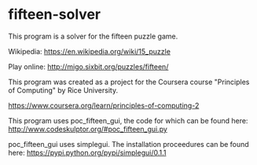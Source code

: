 # fifteen-solver
This program is a solver for the fifteen puzzle game.

Wikipedia: https://en.wikipedia.org/wiki/15_puzzle

Play online: http://migo.sixbit.org/puzzles/fifteen/

This program was created as a project for the Coursera course "Principles of Computing" by Rice University.

https://www.coursera.org/learn/principles-of-computing-2

This program uses poc_fifteen_gui, the code for which can be found here: http://www.codeskulptor.org/#poc_fifteen_gui.py

poc_fifteen_gui uses simplegui. The installation proceedures can be found here: https://pypi.python.org/pypi/simplegui/0.1.1
